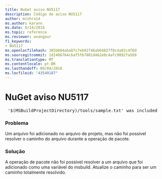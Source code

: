 ```yaml
---
title: NuGet aviso NU5117
description: Código de aviso NU5117
author: mishra14
ms.author: karann
ms.date: 8/14/2018
ms.topic: reference
ms.reviewer: anangaur
f1_keywords:
- NU5117
ms.openlocfilehash: 385b604aba87c7eb92746ab64827f8c4a82c4f6d
ms.sourcegitcommit: 1d1406764c6af5fb7801d462e0c4afc9092fa569
ms.translationtype: MT
ms.contentlocale: pt-BR
ms.lasthandoff: 09/04/2018
ms.locfileid: "43549187"
---
```

# <a name="nuget-warning-nu5117"></a>NuGet aviso NU5117
<pre> '$(MSBuildProjectDirectory)/tools/sample.txt' was included in the project but the path could not be resolved. Skipping...</pre>

### <a name="issue"></a>Problema

Um arquivo foi adicionado no arquivo de projeto, mas não foi possível resolver o caminho do arquivo durante a operação de pacote.


### <a name="solution"></a>Solução

A operação de pacote não foi possível resolver a um arquivo que foi adicionado como uma variável do msbuild. Atualize o caminho para ser um caminho totalmente resolvido.

